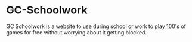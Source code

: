 # GC-Schoolwork
 GC Schoolwork is a website to use during school or work to play 100's of games for free without worrying about it getting blocked.
